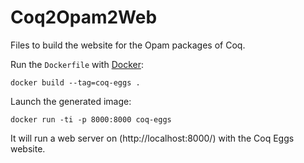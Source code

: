 # Coq2Opam2Web

Files to build the website for the Opam packages of Coq.

Run the `Dockerfile` with [Docker](http://www.docker.com/):

    docker build --tag=coq-eggs .

Launch the generated image:

    docker run -ti -p 8000:8000 coq-eggs

It will run a web server on (http://localhost:8000/) with the Coq Eggs website.
